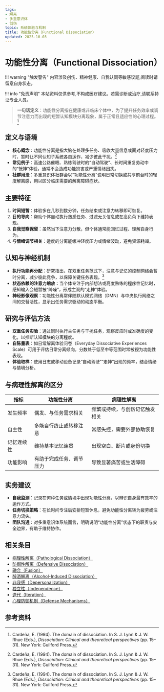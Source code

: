 ```yaml
---
tags:
- 解离
- 多重意识体
- 创伤
topic: 系统体验与机制
title: 功能性分离（Functional Dissociation）
updated: 2025-10-03
---
```


# 功能性分离（Functional Dissociation）

!!! warning "触发警告"
    内容涉及创伤、精神健康、自我认同等敏感议题,阅读时请留意自身状态。

!!! info "免责声明"
    本站资料仅供参考,不构成医疗建议。若需诊断或治疗,请联系持证专业人员。

> **一句话定义**：功能性分离指在健康或非临床个体中，为了提升任务效率或调节注意力而出现的短暂认知模块分离现象，属于正常且适应性的心理过程。[^cardena1994]

## 定义与语境

- **核心概念**：功能性分离是指大脑在处理多任务、吸收大量信息或面对轻度压力时，暂时让不同认知子系统各自运作，减少彼此干扰。[^cardena1994]
- **常见例子**：高速公路催眠、熟练驾驶时的“自动驾驶”、长时间重复劳动中的“恍神”体验，通常不会造成功能损害或严重情绪困扰。
- **社群用法**：多重意识体社群会以“功能性分离”说明日常切换或共享前台时的轻度解离感，用以区分临床需要的解离障碍症状。

## 主要特征

1. **时间短暂**：体验多在几秒到数分钟，任务结束或注意力转移即可恢复。
2. **目的导向**：帮助个体自动执行熟悉任务、过滤无关信息或在高负荷下维持表现。
3. **自我觉察保留**：虽然当下注意力分散，但个体通常能回忆过程、理解自身行为。
4. **与情绪调节相关**：适度的分离能缓冲轻度压力或情绪波动，避免资源耗竭。

## 认知与神经机制

- **执行功能再分配**：研究指出，在双重任务范式下，注意与记忆的控制网络会暂时分离，减少彼此竞争，以保障关键任务表现。[^cardena1994]
- **状态依赖的注意力缩放**：当个体专注于内部想法或高度熟练的程序性记忆时，感知输入会短暂被“降噪”，形成主观的“走神”体验。
- **神经影像观察**：功能性分离常伴随默认模式网络（DMN）与中央执行网络之间的交替活性，显示出任务需求驱动的动态平衡。

## 研究与评估方法

- **双重任务实验**：通过同时执行主任务与干扰任务，观察反应时或准确度的变化，以推断认知模块的分离程度。
- **自陈量表**：如日常解离体验问卷（Everyday Dissociative Experiences Scale）可用于评估日常分离倾向，分数处于低至中等范围时常被视为功能性表现。
- **体验取样**：使用日志或移动设备记录“自动驾驶”“走神”出现的频率，结合情绪与情境分析。

## 与病理性解离的区分

| 指标 | 功能性分离 | 病理性解离 |
| --- | --- | --- |
| 发生频率 | 偶发、与任务需求相关 | 频繁或持续，与创伤记忆触发相关 |
| 自主性 | 多能自行终止或转移注意 | 常感失控，需要外部协助恢复 |
| 记忆连续性 | 维持基本记忆连贯 | 出现空白、断片或身份切换 |
| 功能影响 | 有助于完成任务、调节压力 | 导致显著痛苦或生活障碍 |

## 实务建议

- **自我监测**：记录在何种任务或情境中出现功能性分离，以辨识自身最有效率的运作方式。
- **任务切换策略**：在长时间专注后安排短暂休息，避免功能性分离转为疲劳或注意力流失。
- **团队沟通**：对多重意识体系统而言，明确说明“功能性分离”状态下的职责与安全边界，有助于维持协作。

## 相关条目

- [病理性解离（Pathological Dissociation）](Pathological-Dissociation.md)
- [防御性解离（Defensive Dissociation）](Defensive-Dissociation.md)
- [融合（Fusion）](Fusion.md)
- [醉酒解离（Alcohol-Induced Dissociation）](Alcohol-Induced-Dissociation.md)
- [非我感（Depersonalization）](Depersonalization.md)
- [独立性（Independence）](Independence.md)
- [迭代（Iteration）](Iteration.md)
- [心理防御机制（Defense Mechanisms）](Defense-Mechanisms.md)

## 参考资料

[^cardena1994]: Cardeña, E. (1994). The domain of dissociation. In S. J. Lynn & J. W. Rhue (Eds.), *Dissociation: Clinical and theoretical perspectives* (pp. 15–31). New York: Guilford Press.
